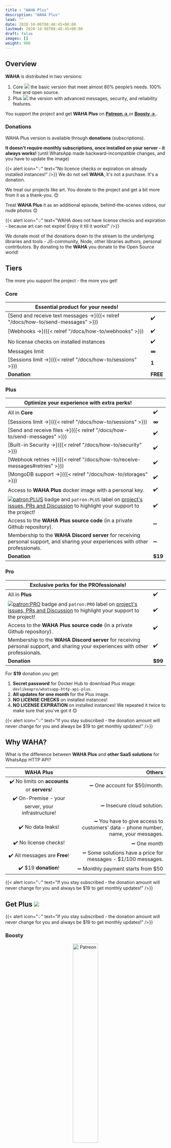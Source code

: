 ```yaml
---
title : "WAHA Plus"
description: "WAHA Plus"
lead: ""
date: 2020-10-06T08:48:45+00:00
lastmod: 2020-10-06T08:48:45+00:00
draft: false
images: []
weight: 900
---
```


## Overview

**WAHA** is distributed in two versions:

1. Core ![](/images/versions/core.png) the basic version that meet almost 80% people’s needs. 100% free and open source.
2. Plus ![](/images/versions/plus.png) the version with advanced messages, security, and reliability features.

 You support the project and get **WAHA Plus** on
 <a href="https://patreon.com/wa_http_api" target="_blank">
   <b>
     Patreon ->
   </b>
 </a>
 or
 <a href="https://boosty.to/wa-http-api" target="_blank">
     <b>
         Boosty ->
     </b>
 </a>
.

### Donations

WAHA Plus version is available through **donations** (subscriptions).

**It doesn't require monthly subscriptions, once installed on your server - it always works!**
(until WhatsApp made backward-incompatible changes, and you have to update the image)

{{< alert icon="💡" text="No licence checks or expiration on already installed instances!" />}}
We do not sell **WAHA**, it's not a purchase. It's a donation.

We treat our projects like art. You donate to the project and get a bit more from it as a thank-you. 😊

Treat **WAHA Plus** it as an additional episode, behind-the-scenes videos, our nude photos 😊

{{< alert icon="💡" text="WAHA does not have license checks and expiration - because art can not expire! Enjoy it till it works!" />}}

We donate most of the donations down to the stream to the underlying libraries and tools - JS-community, Node, other libraries authors, personal contributors.
By donating to the **WAHA** you donate to the Open Source world!

## Tiers

The more you support the project - the more you get!

### Core

| Essential product for your needs!                                                |          |
|----------------------------------------------------------------------------------|----------|
| [Send and receive text messages ->]({{< relref "/docs/how-to/send-messages" >}}) | ✔️       |
| [Webhooks ->]({{< relref "/docs/how-to/webhooks" >}})                            | ✔️       |
| No license checks on installed instances                                         | ✔️       |
| Messages limit                                                                   | **∞**    |
| [Sessions limit ->]({{< relref "/docs/how-to/sessions" >}})                      | **1**    |
| **Donation**                                                                     | **FREE** |

### Plus
| Optimize your experience with extra perks!                                                                                                                                                                                                                                                      |         |
|-------------------------------------------------------------------------------------------------------------------------------------------------------------------------------------------------------------------------------------------------------------------------------------------------|---------|
| All in **Core**                                                                                                                                                                                                                                                                                 | ✔️      |
| [Sessions limit ->]({{< relref "/docs/how-to/sessions" >}})                                                                                                                                                                                                                                     | **∞**   |
| [Send and receive files ->]({{< relref "/docs/how-to/send-messages" >}})                                                                                                                                                                                                                        | ✔️      |
| [Built-in Security ->]({{< relref "/docs/how-to/security" >}})                                                                                                                                                                                                                                  | ✔️      |
| [Webhook retries →]({{< relref "/docs/how-to/receive-messages#retries" >}})                                                                                                                                                                                                                     | ✔️      |
| [MongoDB support ->]({{< relref "/docs/how-to/storages" >}})                                                                                                                                                                                                                                    | ✔️      |
| Access to **WAHA Plus** docker image with a personal key.                                                                                                                                                                                                                                       | ✔️      |
| [![patron:PLUS](https://img.shields.io/badge/patron-PLUS-a0e6ba)](https://waha.devlike.pro/docs/how-to/plus-version/#tiers) badge and `patron:PLUS` label on [project's issues, PRs and Discussion](https://github.com/devlikeapro/whatsapp-http-api) to highlight your support to the project! | ✔️      |
| Access to the **WAHA Plus** **source code** (in a private Github repository).                                                                                                                                                                                                                   | ➖       |
| Membership to the **WAHA Discord server** for receiving personal support, and sharing your experiences with other professionals.                                                                                                                                                                | ➖       |
| **Donation**                                                                                                                                                                                                                                                                                    | **$19** |

### Pro
| Exclusive perks for the PROfessionals!                                                                                                                                                                                                                                                       |         |
|----------------------------------------------------------------------------------------------------------------------------------------------------------------------------------------------------------------------------------------------------------------------------------------------|---------|
| All in **Plus**                                                                                                                                                                                                                                                                              | ✔️      |
| [![patron:PRO](https://img.shields.io/badge/patron-PRO-188a42)](https://waha.devlike.pro/docs/how-to/plus-version/#tiers) badge and `patron:PRO` label on [project's issues, PRs and Discussion](https://github.com/devlikeapro/whatsapp-http-api) to highlight your support to the project! | ✔️      |
| Access to the **WAHA Plus** **source code** (in a private Github repository).                                                                                                                                                                                                                | ✔️      |
| Membership to the **WAHA Discord server** for receiving personal support, and sharing your experiences with other professionals.                                                                                                                                                             | ✔️      |
| **Donation**                                                                                                                                                                                                                                                                                 | **$99** |


For **$19** donation you get:
1. **Secret password** for Docker Hub to download Plus image: `devlikeapro/whatsapp-http-api-plus`.
2. **All updates for one month** for the Plus image.
3. **NO LICENSE CHECKS** on installed instances!
4. **NO LICENSE EXPIRATION** on installed instances! We repeated it twice to make sure that you've got it 😊

{{< alert icon="💡" text="If you stay subscribed - the donation amount will never change for you and always be $19 to get monthly updates!" />}}


## Why WAHA?

What is the difference between **WAHA Plus** and **other SaaS solutions** for WhatsApp HTTP API?

|                     WAHA Plus                     |                                                                            Others |
|:-------------------------------------------------:|----------------------------------------------------------------------------------:|
|   ✔️ No limits on **accounts** or **servers**!    |                                                      ➖ One account for $50/month. |
| ✔️ On-Premise - your server, your infrastructure! |                                                        ➖ Insecure cloud solution. |
|                 ✔️ No data leaks!                 | ➖ You have to give access to customers' data - phone number, name, your messages. |
|               ✔️ No license checks!               |                                                                       ➖ One month |
|           ✔️ All messages are **Free**!           |                     ➖ Some solutions have a price for messages - $1/100 messages. |
|               ✔️ $19 **donation**!                |                                                 ➖ Monthly payment starts from $50 |

{{< alert icon="💡" text="If you stay subscribed - the donation amount will never change for you and always be $19 to get monthly updates!" />}}

## Get Plus ![](/images/versions/plus.png)

{{< alert icon="💡" text="If you stay subscribed - the donation amount will never change for you and always be $19 to get monthly updates!" />}}

### Boosty
<p align="center">
  <img src="boosty.svg" alt="Patreon" style='width: 40%'/>
  <br/>
  <br/>
</p>

Support the project and get WAHA Plus version on
<a href="https://boosty.to/wa-http-api" target="_blank">
<b>
Boosty ->
</b>
</a>

Go ahead and get your own WhatsApp HTTP API!


### Patreon

<p align="center">
  <img src="patreon.png" alt="Patreon" style='width: 40%'/>
</p>

{{< alert icon="🙏" text="Please consider using Boosty instead of Patreon due to its lower fees 🙏" />}}

Support the project and get WAHA Plus version on
<a href="https://patreon.com/wa_http_api" target="_blank">
  <b>
    Patreon ->
  </b>
</a>

Go ahead and get your own WhatsApp HTTP API!


### Crypto
<p align="center">
  <img src="tether-usdt-logo.svg" alt="Tether Logo" style='width: 40%'/>
</p>

If you wish to donate in crypto - please contact us at [crypto@devlike.pro](mailto:crypto@devlike.pro)
with the desired **amount**, **currency** and **network**.

> e.g. "I want to donate $99 in USDT using TRC20 network."


## Patron Portal
<p align="center">
  <img src="patron-portal.png" alt="Patron Portal" />
  <br/>
  <br/>
</p>

After subscribing on Patreon or Boosty, you will get access to the [WAHA Patron Portal ->](https://portal.devlike.pro/)
where you will get the password to download the Plus image and manage your perks!

Read more about Patron Portal in
**<a href="https://www.patreon.com/posts/waha-patron-97637416" target="_blank">Patreon -> </a>**
or
**<a href="https://boosty.to/wa-http-api/posts/8319079f-dac1-4179-b954-fcc559097c76" target="_blank">Boosty -></a>**
posts.

### Install Plus
After you get the password, get your login to Docker Hub in [Patron Portal ->](https://portal.devlike.pro/)
and run the commands:
```bash
docker login -u devlikeapro -p {KEY}
docker pull devlikeapro/whatsapp-http-api-plus
docker logout
```
Then in all commands use **Plus** image `devlikeapro/whatsapp-http-api-plus` instead of Core `devlikeapro/whatsapp-http-api`.

